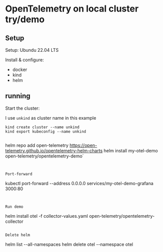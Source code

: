 # OpenTelemetry on local cluster try/demo

## Setup

Setup: Ubundu 22.04 LTS

Install & configure:
  - docker
  - kind
  - helm

## running

Start the cluster:

I use `unkind` as cluster name in this example

```
kind create cluster --name unkind
kind export kubeconfig --name unkind


```
helm repo add open-telemetry https://open-telemetry.github.io/opentelemetry-helm-charts
helm install my-otel-demo open-telemetry/opentelemetry-demo`
```


Port-forward
```
kubectl port-forward --address 0.0.0.0 services/my-otel-demo-grafana 3000:80
```


Run demo
```
helm install otel -f collector-values.yaml open-telemetry/opentelemetry-collector
```

Delete helm
```
helm list --all-namespaces
helm delete otel --namespace otel
```

